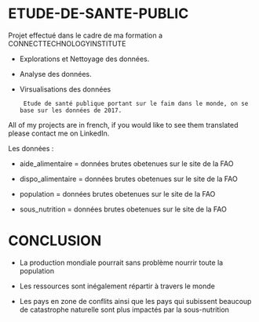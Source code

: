 # ETUDE-DE-SANTE-PUBLIC
Projet effectué dans le cadre de ma formation a CONNECTTECHNOLOGYINSTITUTE

* Explorations et Nettoyage des données.

* Analyse des données.

* Virsualisations des données

       Etude de santé publique portant sur le faim dans le monde, on se base sur les données de 2017.

All of my projects are in french, if you would like to see them translated please contact me on LinkedIn.

Les données :

 - aide_alimentaire = données brutes obetenues sur le site de la FAO

 - dispo_alimentaire = données brutes obetenues sur le site de la FAO

 - population = données brutes obetenues sur le site de la FAO

 - sous_nutrition = données brutes obetenues sur le site de la FAO

# CONCLUSION
* La production mondiale pourrait sans problème nourrir toute la population

* Les ressources sont inégalement répartir  à travers le monde

* Les pays en zone de conflits ainsi que les pays qui subissent beaucoup de catastrophe naturelle sont plus impactés par la sous-nutrition

